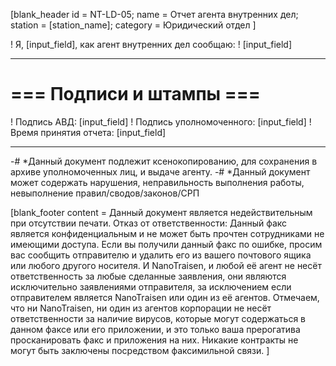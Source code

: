 [blank_header
id = NT-LD-05;
name = Отчет агента внутренних дел;
station = [station_name];
category = Юридический отдел
]


! Я, [input_field], как агент внутренних дел сообщаю:
! [input_field]

---

# === Подписи и штампы ===

! Подпись АВД: [input_field]
! Подпись уполномоченного: [input_field]
! Время принятия отчета: [input_field]

---

-# *Данный документ подлежит ксенокопированию, для сохранения в архиве уполномоченных лиц, и выдаче агенту.
-# *Данный документ может содержать нарушения, неправильность выполнения работы, невыполнение правил/сводов/законов/СРП

[blank_footer
content = Данный документ является недействительным при отсутствии печати.
Отказ от ответственности: Данный факс является конфиденциальным и не может быть прочтен сотрудниками не имеющими доступа. Если вы получили данный факс по ошибке, просим вас сообщить отправителю и удалить его из вашего почтового ящика или любого другого носителя. И NanoTraisen, и любой её агент не несёт ответственность за любые сделанные заявления, они являются исключительно заявлениями отправителя, за исключением если отправителем является NanoTraisen или один из её агентов. Отмечаем, что ни NanoTraisen, ни один из агентов корпорации не несёт ответственности за наличие вирусов, которые могут содержаться в данном факсе или его приложении, и это только ваша прерогатива просканировать факс и приложения на них. Никакие контракты не могут быть заключены посредством факсимильной связи.
]
